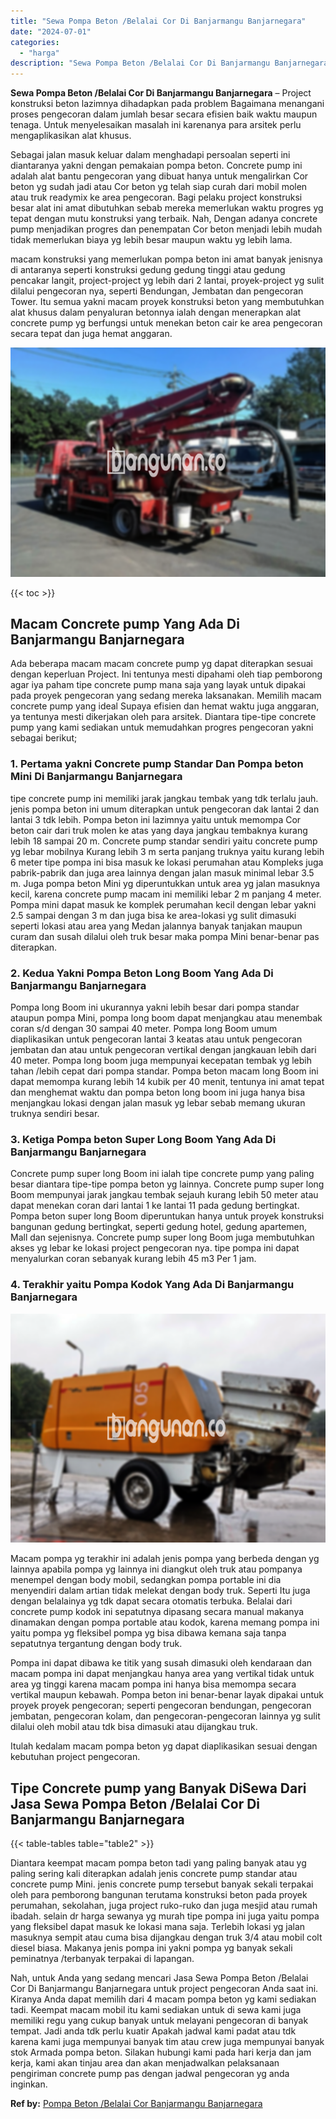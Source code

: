```yaml
---
title: "Sewa Pompa Beton /Belalai Cor Di Banjarmangu Banjarnegara"
date: "2024-07-01"
categories: 
  - "harga"
description: "Sewa Pompa Beton /Belalai Cor Di Banjarmangu Banjarnegara. Nah, untuk Anda yang sedang mencari Jasa Sewa Pompa Beton /Belalai Cor Di Banjarmangu Banjarnegara..."
---
```


**Sewa Pompa Beton /Belalai Cor Di Banjarmangu Banjarnegara** – Project konstruksi beton lazimnya dihadapkan pada problem Bagaimana menangani proses pengecoran dalam jumlah besar secara efisien baik waktu maupun tenaga. Untuk menyelesaikan masalah ini karenanya para arsitek perlu mengaplikasikan alat khusus.

Sebagai jalan masuk keluar dalam menghadapi persoalan seperti ini diantaranya yakni dengan pemakaian pompa beton. Concrete pump ini adalah alat bantu pengecoran yang dibuat hanya untuk mengalirkan Cor beton yg sudah jadi atau Cor beton yg telah siap curah dari mobil molen atau truk readymix ke area pengecoran. Bagi pelaku project konstruksi besar alat ini amat dibutuhkan sebab mereka memerlukan waktu progres yg tepat dengan mutu konstruksi yang terbaik. Nah, Dengan adanya concrete pump menjadikan progres dan penempatan Cor beton menjadi lebih mudah tidak memerlukan biaya yg lebih besar maupun waktu yg lebih lama.

macam konstruksi yang memerlukan pompa beton ini amat banyak jenisnya di antaranya seperti konstruksi gedung gedung tinggi atau gedung pencakar langit, project-project yg lebih dari 2 lantai, proyek-project yg sulit dilalui pengecoran nya, seperti Bendungan, Jembatan dan pengecoran Tower. Itu semua yakni macam proyek konstruksi beton yang membutuhkan alat khusus dalam penyaluran betonnya ialah dengan menerapkan alat concrete pump yg berfungsi untuk menekan beton cair ke area pengecoran secara tepat dan juga hemat anggaran.

![Sewa Pompa Beton /Belalai Cor Di Banjarmangu Banjarnegara](/images/sewa-concrete-pump-03.png)

{{< toc >}}

## Macam Concrete pump Yang Ada Di Banjarmangu Banjarnegara

Ada beberapa macam macam concrete pump yg dapat diterapkan sesuai dengan keperluan Project. Ini tentunya mesti dipahami oleh tiap pemborong agar iya paham tipe concrete pump mana saja yang layak untuk dipakai pada proyek pengecoran yang sedang mereka laksanakan. Memilih macam concrete pump yang ideal Supaya efisien dan hemat waktu juga anggaran, ya tentunya mesti dikerjakan oleh para arsitek. Diantara tipe-tipe concrete pump yang kami sediakan untuk memudahkan progres pengecoran yakni sebagai berikut;

### 1\. Pertama yakni Concrete pump Standar Dan Pompa beton Mini Di Banjarmangu Banjarnegara

tipe concrete pump ini memiliki jarak jangkau tembak yang tdk terlalu jauh. jenis pompa beton ini umum diterapkan untuk pengecoran dak lantai 2 dan lantai 3 tdk lebih. Pompa beton ini lazimnya yaitu untuk memompa Cor beton cair dari truk molen ke atas yang daya jangkau tembaknya kurang lebih 18 sampai 20 m. Concrete pump standar sendiri yaitu concrete pump yg lebar mobilnya Kurang lebih 3 m serta panjang truknya yaitu kurang lebih 6 meter tipe pompa ini bisa masuk ke lokasi perumahan atau Kompleks juga pabrik-pabrik dan juga area lainnya dengan jalan masuk minimal lebar 3.5 m. Juga pompa beton Mini yg diperuntukkan untuk area yg jalan masuknya kecil, karena concrete pump macam ini memiliki lebar 2 m panjang 4 meter. Pompa mini dapat masuk ke komplek perumahan kecil dengan lebar yakni 2.5 sampai dengan 3 m dan juga bisa ke area-lokasi yg sulit dimasuki seperti lokasi atau area yang Medan jalannya banyak tanjakan maupun curam dan susah dilalui oleh truk besar maka pompa Mini benar-benar pas diterapkan.

### 2\. Kedua Yakni Pompa Beton Long Boom Yang Ada Di Banjarmangu Banjarnegara

Pompa long Boom ini ukurannya yakni lebih besar dari pompa standar ataupun pompa Mini, pompa long boom dapat menjangkau atau menembak coran s/d dengan 30 sampai 40 meter. Pompa long Boom umum diaplikasikan untuk pengecoran lantai 3 keatas atau untuk pengecoran jembatan dan atau untuk pengecoran vertikal dengan jangkauan lebih dari 40 meter. Pompa long boom juga mempunyai kecepatan tembak yg lebih tahan /lebih cepat dari pompa standar. Pompa beton macam long Boom ini dapat memompa kurang lebih 14 kubik per 40 menit, tentunya ini amat tepat dan menghemat waktu dan pompa beton long boom ini juga hanya bisa menjangkau lokasi dengan jalan masuk yg lebar sebab memang ukuran truknya sendiri besar.

### 3\. Ketiga Pompa beton Super Long Boom Yang Ada Di Banjarmangu Banjarnegara

Concrete pump super long Boom ini ialah tipe concrete pump yang paling besar diantara tipe-tipe pompa beton yg lainnya. Concrete pump super long Boom mempunyai jarak jangkau tembak sejauh kurang lebih 50 meter atau dapat menekan coran dari lantai 1 ke lantai 11 pada gedung bertingkat. Pompa beton super long Boom diperuntukan hanya untuk proyek konstruksi bangunan gedung bertingkat, seperti gedung hotel, gedung apartemen, Mall dan sejenisnya. Concrete pump super long Boom juga membutuhkan akses yg lebar ke lokasi project pengecoran nya. tipe pompa ini dapat menyalurkan coran sebanyak kurang lebih 45 m3 Per 1 jam.

### 4\. Terakhir yaitu Pompa Kodok Yang Ada Di Banjarmangu Banjarnegara

![Sewa Pompa Beton /Belalai Cor Di Banjarmangu Banjarnegara](/images/sewa-concrete-pump-22.png)

Macam pompa yg terakhir ini adalah jenis pompa yang berbeda dengan yg lainnya apabila pompa yg lainnya ini diangkut oleh truk atau pompanya menempel dengan body mobil, sedangkan pompa portable ini dia menyendiri dalam artian tidak melekat dengan body truk. Seperti Itu juga dengan belalainya yg tdk dapat secara otomatis terbuka. Belalai dari concrete pump kodok ini sepatutnya dipasang secara manual makanya dinamakan dengan pompa portable atau kodok, karena memang pompa ini yaitu pompa yg fleksibel pompa yg bisa dibawa kemana saja tanpa sepatutnya tergantung dengan body truk.

Pompa ini dapat dibawa ke titik yang susah dimasuki oleh kendaraan dan macam pompa ini dapat menjangkau hanya area yang vertikal tidak untuk area yg tinggi karena macam pompa ini hanya bisa memompa secara vertikal maupun kebawah. Pompa beton ini benar-benar layak dipakai untuk proyek proyek pengecoran; seperti pengecoran bendungan, pengecoran jembatan, pengecoran kolam, dan pengecoran-pengecoran lainnya yg sulit dilalui oleh mobil atau tdk bisa dimasuki atau dijangkau truk.

Itulah kedalam macam pompa beton yg dapat diaplikasikan sesuai dengan kebutuhan project pengecoran.

## Tipe Concrete pump yang Banyak DiSewa Dari Jasa Sewa Pompa Beton /Belalai Cor Di Banjarmangu Banjarnegara

{{< table-tables table="table2" >}}

Diantara keempat macam pompa beton tadi yang paling banyak atau yg paling sering kali diterapkan adalah jenis concrete pump standar atau concrete pump Mini. jenis concrete pump tersebut banyak sekali terpakai oleh para pemborong bangunan terutama konstruksi beton pada proyek perumahan, sekolahan, juga project ruko-ruko dan juga mesjid atau rumah ibadah. selain dr harga sewanya yg murah tipe pompa ini juga yaitu pompa yang fleksibel dapat masuk ke lokasi mana saja. Terlebih lokasi yg jalan masuknya sempit atau cuma bisa dijangkau dengan truk 3/4 atau mobil colt diesel biasa. Makanya jenis pompa ini yakni pompa yg banyak sekali peminatnya /terbanyak terpakai di lapangan.

Nah, untuk Anda yang sedang mencari Jasa Sewa Pompa Beton /Belalai Cor Di Banjarmangu Banjarnegara untuk project pengecoran Anda saat ini. Kiranya Anda dapat memilih dari 4 macam pompa beton yg kami sediakan tadi. Keempat macam mobil itu kami sediakan untuk di sewa kami juga memiliki regu yang cukup banyak untuk melayani pengecoran di banyak tempat. Jadi anda tdk perlu kuatir Apakah jadwal kami padat atau tdk karena kami juga mempunyai banyak tim atau crew juga mempunyai banyak stok Armada pompa beton. Silakan hubungi kami pada hari kerja dan jam kerja, kami akan tinjau area dan akan menjadwalkan pelaksanaan pengiriman concrete pump pas dengan jadwal pengecoran yg anda inginkan.

**Ref by:** [Pompa Beton /Belalai Cor Banjarmangu Banjarnegara](https://id.wikipedia.org/wiki/Pompa)
